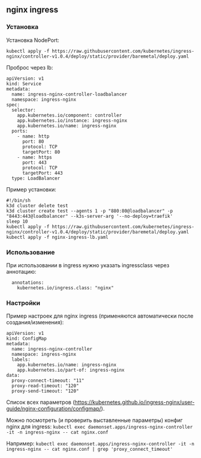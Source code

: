 ## nginx ingress

### Установка

Установка NodePort:

```
kubectl apply -f https://raw.githubusercontent.com/kubernetes/ingress-nginx/controller-v1.0.4/deploy/static/provider/baremetal/deploy.yaml
```

Проброс через lb:

```
apiVersion: v1
kind: Service
metadata:
  name: ingress-nginx-controller-loadbalancer
  namespace: ingress-nginx
spec:
  selector:
    app.kubernetes.io/component: controller
    app.kubernetes.io/instance: ingress-nginx
    app.kubernetes.io/name: ingress-nginx
  ports:
    - name: http
      port: 80
      protocol: TCP
      targetPort: 80
    - name: https
      port: 443
      protocol: TCP
      targetPort: 443
  type: LoadBalancer
```

Пример установки:

```
#!/bin/sh
k3d cluster delete test
k3d cluster create test --agents 1 -p "880:80@loadbalancer" -p "8443:443@loadbalancer" --k3s-server-arg '--no-deploy=traefik'
sleep 10
kubectl apply -f https://raw.githubusercontent.com/kubernetes/ingress-nginx/controller-v1.0.4/deploy/static/provider/baremetal/deploy.yaml
kubectl apply -f nginx-ingress-lb.yaml
```

### Использование

При использовании в ingress нужно указать ingressclass через аннотацию:

```
  annotations:
    kubernetes.io/ingress.class: "nginx"
```

### Настройки

Пример настроек для nginx ingress (применяются автоматически после создания/изменения):

```
apiVersion: v1
kind: ConfigMap
metadata:
  name: ingress-nginx-controller
  namespace: ingress-nginx
  labels:
    app.kubernetes.io/name: ingress-nginx
    app.kubernetes.io/part-of: ingress-nginx
data:
  proxy-connect-timeout: "11"
  proxy-read-timeout: "120"
  proxy-send-timeout: "120"
```

Список всех параметров (https://kubernetes.github.io/ingress-nginx/user-guide/nginx-configuration/configmap/).

Можно посмотреть (и проверить выставленные параметры) конфиг nginx для ingress: ```kubectl exec daemonset.apps/ingress-nginx-controller -it -n ingress-nginx -- cat nginx.conf```

Например: ```kubectl exec daemonset.apps/ingress-nginx-controller -it -n ingress-nginx -- cat nginx.conf | grep 'proxy_connect_timeout'```